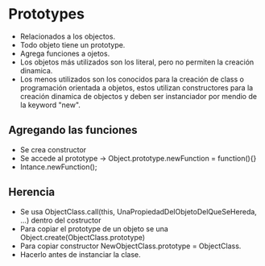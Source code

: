 # Prototypes

- Relacionados a los objectos.
- Todo objeto tiene un prototype.
- Agrega funciones a ojetos.
- Los objetos más utilizados son los literal, pero no permiten la creación dinamica.
- Los menos utilizados son los conocidos para la creación de class o programación orientada a objetos, estos utilizan constructores para la creación dinamica de objectos y deben ser instanciador por mendio de la keyword "new".

## Agregando las funciones

- Se crea constructor
- Se accede al prototype -> Object.prototype.newFunction = function(){}
- Intance.newFunction();

## Herencia

- Se usa ObjectClass.call(this, UnaPropiedadDelObjetoDelQueSeHereda, ...) dentro del costructor
- Para copiar el prototype de un objeto se una Object.create(ObjectClass.prototype)
- Para copiar constructor NewObjectClass.prototype = ObjectClass.
- Hacerlo antes de instanciar la clase.
